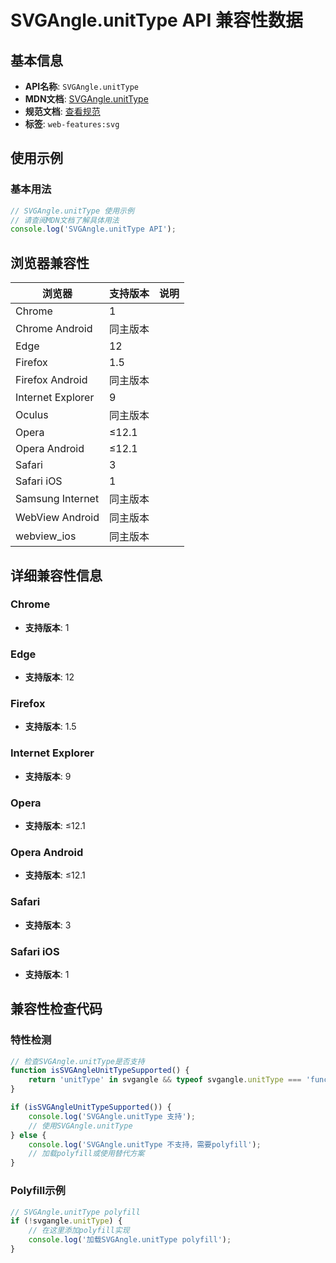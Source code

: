 # SVGAngle.unitType API 兼容性数据

## 基本信息

- **API名称**: `SVGAngle.unitType`
- **MDN文档**: [SVGAngle.unitType](https://developer.mozilla.org/docs/Web/API/SVGAngle/unitType)
- **规范文档**: [查看规范](https://svgwg.org/svg2-draft/types.html#__svg__SVGAngle__unitType)
- **标签**: `web-features:svg`

## 使用示例

### 基本用法

```javascript
// SVGAngle.unitType 使用示例
// 请查阅MDN文档了解具体用法
console.log('SVGAngle.unitType API');
```

## 浏览器兼容性

| 浏览器 | 支持版本 | 说明 |
|--------|----------|------|
| Chrome | 1 |  |
| Chrome Android | 同主版本 |  |
| Edge | 12 |  |
| Firefox | 1.5 |  |
| Firefox Android | 同主版本 |  |
| Internet Explorer | 9 |  |
| Oculus | 同主版本 |  |
| Opera | ≤12.1 |  |
| Opera Android | ≤12.1 |  |
| Safari | 3 |  |
| Safari iOS | 1 |  |
| Samsung Internet | 同主版本 |  |
| WebView Android | 同主版本 |  |
| webview_ios | 同主版本 |  |

## 详细兼容性信息

### Chrome

- **支持版本**: 1

### Edge

- **支持版本**: 12

### Firefox

- **支持版本**: 1.5

### Internet Explorer

- **支持版本**: 9

### Opera

- **支持版本**: ≤12.1

### Opera Android

- **支持版本**: ≤12.1

### Safari

- **支持版本**: 3

### Safari iOS

- **支持版本**: 1

## 兼容性检查代码

### 特性检测

```javascript
// 检查SVGAngle.unitType是否支持
function isSVGAngleUnitTypeSupported() {
    return 'unitType' in svgangle && typeof svgangle.unitType === 'function';
}

if (isSVGAngleUnitTypeSupported()) {
    console.log('SVGAngle.unitType 支持');
    // 使用SVGAngle.unitType
} else {
    console.log('SVGAngle.unitType 不支持，需要polyfill');
    // 加载polyfill或使用替代方案
}
```

### Polyfill示例

```javascript
// SVGAngle.unitType polyfill
if (!svgangle.unitType) {
    // 在这里添加polyfill实现
    console.log('加载SVGAngle.unitType polyfill');
}
```


